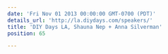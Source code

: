 ```yaml
---
date: 'Fri Nov 01 2013 00:00:00 GMT-0700 (PDT)'
details_url: 'http://la.diydays.com/speakers/'
title: 'DIY Days LA, Shauna Nep + Anna Silverman'
position: 65

---
```

